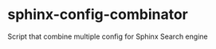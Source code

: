 sphinx-config-combinator
========================

Script that combine multiple config for Sphinx Search engine